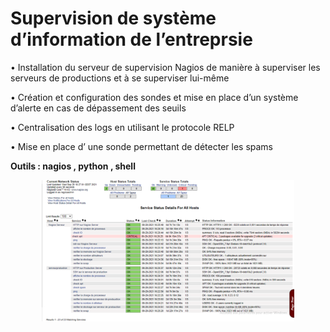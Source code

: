 # Supervision de système d’information de l’entreprsie

•	Installation du serveur de supervision Nagios de manière à superviser les serveurs de productions et à se superviser lui-même

•	Création et configuration des sondes et mise en place d’un système d’alerte en cas de dépassement des seuils

•	Centralisation des logs en utilisant le protocole RELP

•	Mise en place d’ une sonde permettant de détecter les spams

**Outils : nagios , python , shell**

<div align="center">
    <img src="images/nagios.png" alt="architecture" width="80%" height="80%">
</div>
